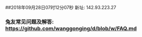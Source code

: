 ##2018年09月28日07时12分07秒 新址: 142.93.223.27
### 兔友常见问题及解答: https://github.com/wanggonging/d/blob/w/FAQ.md
